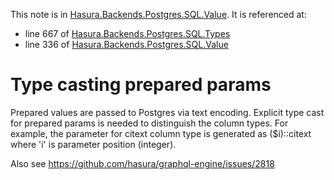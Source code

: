 This note is in [Hasura.Backends.Postgres.SQL.Value](https://github.com/hasura/graphql-engine/blob/master/server/src-lib/Hasura/Backends/Postgres/SQL/Value.hs#L325).
It is referenced at:
  - line 667 of [Hasura.Backends.Postgres.SQL.Types](https://github.com/hasura/graphql-engine/blob/master/server/src-lib/Hasura/Backends/Postgres/SQL/Types.hs#L667)
  - line 336 of [Hasura.Backends.Postgres.SQL.Value](https://github.com/hasura/graphql-engine/blob/master/server/src-lib/Hasura/Backends/Postgres/SQL/Value.hs#L336)

# Type casting prepared params

Prepared values are passed to Postgres via text encoding. Explicit type cast for prepared params
is needed to distinguish the column types. For example, the parameter for citext column type is
generated as ($i)::citext where 'i' is parameter position (integer).

Also see https://github.com/hasura/graphql-engine/issues/2818

